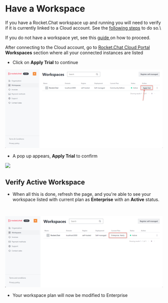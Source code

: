 # Have a Workspace

If you have a Rocket.Chat workspace up and running you will need to verify if it is currently linked to a Cloud account. See the [following steps](../../use-rocket.chat/workspace-administration/connectivity-services.md) to do so.\


If you do not have a workspace yet, see this [guide ](does-not-have-a-workspace.md)on how to proceed.



After connecting to the Cloud account, go to [Rocket.Chat Cloud Portal](https://cloud.rocket.chat/home) **Workspaces** section where all your connected instances are listed

* Click on **Apply Trial** to continue

![](<../../.gitbook/assets/image (593).png>)

* A pop up appears, **Apply Trial** to confirm

![](https://files.gitbook.com/v0/b/gitbook-x-prod.appspot.com/o/spaces%2F-M418Ul0aSTwf2PYsyPW%2Fuploads%2FjlypDfyInZtPEfLnXZMD%2Fimage.png?alt=media\&token=a5a25c0a-a899-4ba1-97d3-d4510dadd810)



## Verify Active Workspace

* When all this is done, refresh the page, and you're able to see your workspace listed with current plan as **Enterprise** with an **Active** status.

​

![](<../../.gitbook/assets/image (309).png>)

* Your workspace plan will now be modified to Enterprise

